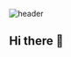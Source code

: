 ![header](https://capsule-render.vercel.app/api?type=waving&color=gradient&height=300&section=header&text=Hi,%20I'm%20Jieun!&FontAlignY=40&desc=back-end%20developer&descSize=30&fontSize=80)

## Hi there 👋

<!--
**doh3e/doh3e** is a ✨ _special_ ✨ repository because its `README.md` (this file) appears on your GitHub profile.

Here are some ideas to get you started:

- 🔭 I’m currently working on ...
- 🌱 I’m currently learning ...
- 👯 I’m looking to collaborate on ...
- 🤔 I’m looking for help with ...
- 💬 Ask me about ...
- 📫 How to reach me: ...
- 😄 Pronouns: ...
- ⚡ Fun fact: ...
-->
